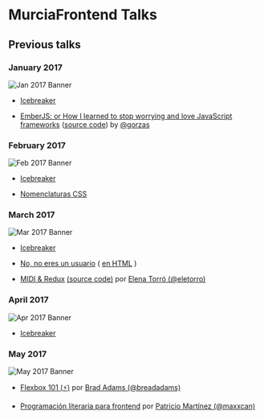 # MurciaFrontend Talks

## Previous talks

### January 2017

![Jan 2017 Banner](https://raw.githubusercontent.com/breadadams/Talks/imagesTest/img/banner_26012017.jpeg)

- [Icebreaker](http://slides.com/murciafrontendmurciafrontend/deck)

- [EmberJS: or How I learned to stop worrying and love JavaScript frameworks](https://docs.google.com/presentation/d/1KihLzGkToTjiYidVVZv-IygiKeczJ6f0elgi2ZsvsGs) ([source code](https://github.com/Gorzas/ember-example)) by [@gorzas](https://twitter.com/gorzas)

### February 2017

![Feb 2017 Banner](https://raw.githubusercontent.com/breadadams/Talks/imagesTest/img/banner_22022017.jpeg)

- [Icebreaker](http://slides.com/murciafrontendmurciafrontend/deck-3)

- [Nomenclaturas CSS](https://drive.google.com/open?id=0B0FWfNNansXfdmdCVVhzY2FvYkE)

### March 2017

![Mar 2017 Banner](https://raw.githubusercontent.com/breadadams/Talks/imagesTest/img/banner_29032017.jpeg)

- [Icebreaker](http://slides.com/murciafrontendmurciafrontend/murcia-frontend-intro-0669e372-93af-491f-b612-19a760d39895)

- [No, no eres un usuario](./meetup-29-03-2017/no-no-eres-un-usuario/noeresunusuario.md) ( [en HTML](./meetup-29-03-2017/no-no-eres-un-usuario/noeresunusuario.html) )

- [MIDI & Redux](https://elenatorro.github.io/murcia-frontend-presentation/#slide=1) [(source code)](https://github.com/elenatorro/midi-redux) por [Elena Torró (@eletorro)](https://twitter.com/eletorro)


### April 2017

![Apr 2017 Banner](https://raw.githubusercontent.com/breadadams/Talks/imagesTest/img/banner_26042017.jpeg)

- [Icebreaker](http://slides.com/murciafrontendmurciafrontend/murcia-frontend-intro-4/fullscreen)


### May 2017

![May 2017 Banner](https://raw.githubusercontent.com/breadadams/Talks/imagesTest/img/banner_26052017.jpeg)

- [Flexbox 101 (:zap:)](https://slides.com/breadadams/flexbox-101/) por [Brad Adams (@breadadams)](https://twitter.com/breadadams)

- [Programación literaria para frontend](#) por [Patricio Martínez (@maxxcan)](https://twitter.com/maxxcan)